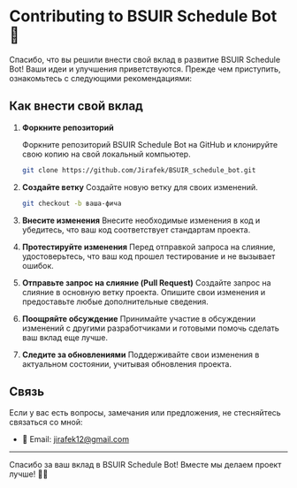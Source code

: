 # Contributing to BSUIR Schedule Bot 🚀

Спасибо, что вы решили внести свой вклад в развитие BSUIR Schedule Bot! Ваши идеи и улучшения приветствуются. Прежде чем
приступить, ознакомьтесь с следующими рекомендациями:

## Как внести свой вклад

1. **Форкните репозиторий**

   Форкните репозиторий BSUIR Schedule Bot на GitHub и клонируйте свою копию на свой локальный компьютер.

   ```bash
   git clone https://github.com/Jirafek/BSUIR_schedule_bot.git
   ```

2. **Создайте ветку**
   Создайте новую ветку для своих изменений.

   ```bash
   git checkout -b ваша-фича
   ```

3. **Внесите изменения**
   Внесите необходимые изменения в код и убедитесь, что ваш код соответствует стандартам проекта.

4. **Протестируйте изменения**
   Перед отправкой запроса на слияние, удостоверьтесь, что ваш код прошел тестирование и не вызывает ошибок.

5. **Отправьте запрос на слияние (Pull Request)**
   Создайте запрос на слияние в основную ветку проекта. Опишите свои изменения и предоставьте любые дополнительные
   сведения.

6. **Поощряйте обсуждение**
   Принимайте участие в обсуждении изменений с другими разработчиками и готовыми помочь сделать ваш вклад еще лучше.

7. **Следите за обновлениями**
   Поддерживайте свои изменения в актуальном состоянии, учитывая обновления проекта.

## Связь

Если у вас есть вопросы, замечания или предложения, не стесняйтесь связаться со мной:

- 📧 Email: jirafek12@gmail.com

---

Спасибо за ваш вклад в BSUIR Schedule Bot! Вместе мы делаем проект лучше! 🙌✨


